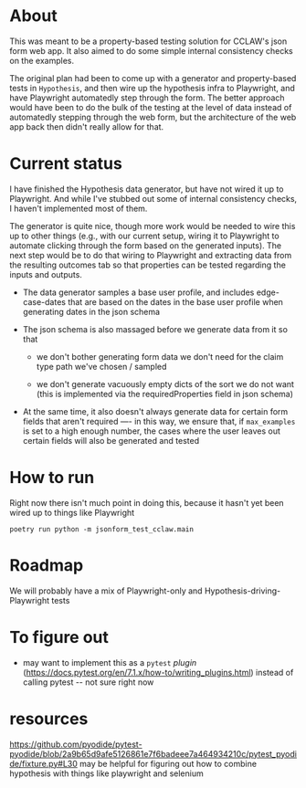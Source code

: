 # About

This was meant to be a property-based testing solution for CCLAW's json form web app. It also aimed to do some simple internal consistency checks on the examples.

The original plan had been to come up with a generator and property-based tests in `Hypothesis`, and then wire up the hypothesis infra to Playwright, and have Playwright automatedly step through the form. The better approach would have been to do the bulk of the testing at the level of data instead of automatedly stepping through the web form, but the architecture of the web app back then didn't really allow for that.

# Current status 

I have finished the Hypothesis data generator, but have not wired it up to Playwright. And while I've stubbed out some of internal consistency checks, I haven't implemented most of them.

 The generator is quite nice, though more work would be needed to wire this up to other things (e.g., with our current setup, wiring it to Playwright to automate clicking through the form based on the generated inputs). The next step would be to do that wiring to Playwright and extracting data from the resulting outcomes tab so that properties can be tested regarding the inputs and outputs.

* The data generator samples a base user profile, and includes edge-case-dates that are based on the dates in the base user profile when generating dates in the json schema

* The json schema is also massaged before we generate data from it so that
    * we don't bother generating form data we don't need for the claim type path we've chosen / sampled

    * we don't generate vacuously empty dicts of the sort we do not want (this is implemented via the requiredProperties field in json schema)

* At the same time, it also doesn't always generate data for certain form fields that aren't required —- in this way, we ensure that, if `max_examples` is set to a high enough number, the cases where the user leaves out certain fields will also be generated and tested

# How to run

Right now there isn't much point in doing this, because it hasn't yet been wired up to things like Playwright 

`poetry run python -m jsonform_test_cclaw.main`

# Roadmap

We will probably have a mix of Playwright-only and Hypothesis-driving-Playwright tests

# To figure out

* may want to implement this as a `pytest` *plugin* (https://docs.pytest.org/en/7.1.x/how-to/writing_plugins.html) instead of calling pytest -- not sure right now


# resources

https://github.com/pyodide/pytest-pyodide/blob/2a9b65d9afe5126861e7f6badeee7a464934210c/pytest_pyodide/fixture.py#L30 may be helpful for figuring out how to combine hypothesis with things like playwright and selenium
